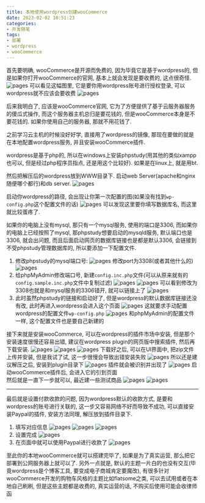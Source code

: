 ```yaml
---
title: 本地使用wordpress创建wooCommerce
date: 2023-02-02 10:51:23
categories:
- 开发随笔
tags: 
- 部署
- wordpress
- wooCommerce
---
```


首先要明确, wooCommerce是开源而免费的, 因为毕竟它是基于wordpress的, 但是如果你打开wooCommerce的官网, 基本上就会发现是要收费的, 这点很奇怪.
![pages](本地使用wordpress创建wooCommerce/102.png)
可以看见这幅图里, 它是要你用wordpress账号进行授权登录, 可以wordpress就不应该会要收费
![pages](本地使用wordpress创建wooCommerce/103.png)

后来我明白了, 应该是wooCommerce官网, 它为了方便提供了基于云服务器服务的傻瓜式操作, 而这个服务器主机总归是要花钱的, 但是wooCommerce本身是不要花钱的. 如果你使用自己的服务器, 那就不用花钱了.

之前学习云主机的时候没好好学, 直接用了wordpress的镜像, 那现在要做的就是在本地配置wordpress服务, 并且安装wooCommerce插件.

wordpress是基于php的, 所以在windows上安装phpstudy(用其他的类似xampp也可以, 但是经过php程序员指点, 还是用这个比较好). 如果是在linux上, 就是用bt. 

然后把解压后的wordpress放到WWW目录下. 启动web Server(apache和nginx随便哪个都行)和db server.
![pages](本地使用wordpress创建wooCommerce/104.png)

启动你wordpress的路径, 会出现让你第一次配置的图(如果没有找到` wp-config.php `这个配置文件的话)
![pages](本地使用wordpress创建wooCommerce/105.jpg)
可以发现这里要你填写数据库名, 而这里就比较蛋疼了.

如果你的电脑上没有mysql, 那只有一个mysql服务, 使用的端口是3306, 而如果你的电脑上已经按照了mysql, 那phpstudy想要启动的mysqld服务, 默认端口也是3306, 就会出问题, 而且后面启动网页的数据库链接也是都是默认3306, 会链接到不受phpstudy管理数据库的, 所以要添加一下配置文件. 
1. 修改phpstudy的mysql端口号:
![pages](本地使用wordpress创建wooCommerce/004.png)
修改port为3308(或者其他什么的)
![pages](本地使用wordpress创建wooCommerce/0011.png)
1. 给phpMyAdmin修改端口号, 新建` config.inc.php `文件(可以从原来就有的` config.sample.inc.php `文件中复制过滤)
![pages](本地使用wordpress创建wooCommerce/001.png)
![pages](本地使用wordpress创建wooCommerce/002.png)
可以看到修改为3308也就是和mysql服务的3306错开, 就可以链接上了
![pages](本地使用wordpress创建wooCommerce/003.png)
1. 此时虽然phpstudy的链接和启动好了, 但是wordpress的默认数据库链接还没有改, 此时再进入wordpress会进入这个页面
![pages](本地使用wordpress创建wooCommerce/005.png)
这就要求手动配置wordpress的配置文件` wp-config.php `
![pages](本地使用wordpress创建wooCommerce/006.png)
和phpMyAdmin的配置文件一样, 这个配置文件也是要自己新建的

接下来就是安装wooCommerce, 可以在wordpress的插件市场中安装, 但是那个安装速度很慢还容易出错, 建议在wordpress plugin的网页版中搜索插件, 然后再下载安装.
![pages](本地使用wordpress创建wooCommerce/2001.jpg)
![pages](本地使用wordpress创建wooCommerce/2002.jpg)
![pages](本地使用wordpress创建wooCommerce/2003.png)
下载好之后, 可以在UI界面中, 把zip文件上传并安装, 但是我试了试, 这一步很慢会导致出错安装失败
![pages](本地使用wordpress创建wooCommerce/2004.jpg)
所以还是建议解压之后, 安装到plugin目录下
![pages](本地使用wordpress创建wooCommerce/2005.jpg)
插件就会被识别并出现了
![pages](本地使用wordpress创建wooCommerce/2006.jpg)
启动wooCommerce插件后, 会进入它的引到页面  
然后就是一直下一步就可以, 最近建一些测试商品
![pages](本地使用wordpress创建wooCommerce/2007.jpg)
![pages](本地使用wordpress创建wooCommerce/007.png)

---
最后就是设置付款收款的问题, 因为wordpress默认的收款方式, 是要和wordpress的账号进行关联的, 这一步又容易网络不好而导致不成功, 可以直接安装Paypal的插件, 安装方法同理, 解压放到插件目录下.  
1. 填写对应信息
![pages](本地使用wordpress创建wooCommerce/008.png)
![pages](本地使用wordpress创建wooCommerce/010.png)
![pages](本地使用wordpress创建wooCommerce/011.png)
2. 设置完成
![pages](本地使用wordpress创建wooCommerce/012.png)
3. 在页面中就可以使用Paypal进行收款了
![pages](本地使用wordpress创建wooCommerce/013.png)

至此你的本地wooCommerce就可以搭建完毕了, 如果是为了真实运营, 那么把它部署到公网服务器上就可以了. 另外一点就是, 默认的主题一片白的也没有交互(毕竟wordpress是个博客工具, 要变成电子商城肯定要魔改), 有很多针对wooCommerce开发的购物车风格的主题比如flatsome之类, 可以去试用或者在本地自己刷刷, 但是这些主题都是收费的, 真实运营的话, 不购买后使用可能会收律师函

